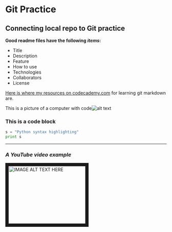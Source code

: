 # Git Practice #

## Connecting local repo to Git practice ##

**Good readme files have the following *items*:**
* Title
* Description
* Feature
* How to use
* Technologies
* Collaborators
* License

[Here is where my resources on codecademy.com](https://www.codecademy.com/learn/paths/learn-git/tracks/learn-git/modules/github-markdown/cheatsheet) for learning git markdown are.

This is a picture of a computer with code![alt text](https://images.unsplash.com/photo-1498050108023-c5249f4df085?ixlib=rb-1.2.1&ixid=MnwxMjA3fDB8MHxwaG90by1wYWdlfHx8fGVufDB8fHx8&auto=format&fit=crop&w=1472&q=80) 

### This is a code block ###
```python
s = "Python syntax highlighting"
print s
```

***

### *A YouTube video example* ###
<a href="http://www.youtube.com/watch?feature=player_embedded&v=YOUTUBE_VIDEO_ID_HERE
" target="_blank"><img src="[http://img.youtube.com/vi/YOUTUBE_VIDEO_ID_HERE/0.jpg](https://www.youtube.com/watch?v=rfscVS0vtbw)" 
alt="IMAGE ALT TEXT HERE" width="240" height="180" border="10" /></a>
